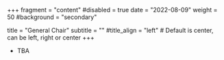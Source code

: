 +++
fragment = "content"
#disabled = true
date = "2022-08-09"
weight = 50
#background = "secondary"

title = "General Chair"
subtitle = ""
#title_align = "left" # Default is center, can be left,  right or center
+++

- TBA
